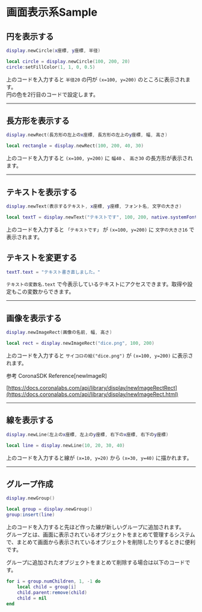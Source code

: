 # 画面表示系Sample

## 円を表示する

```lua
display.newCircle(x座標, y座標, 半径)
```

```lua
local circle = display.newCircle(100, 200, 20)
circle:setFillColor(1, 1, 0, 0.5)
```

上のコードを入力すると `半径20` の円が `(x=100, y=200)` のところに表示されます。  
円の色を2行目のコードで設定します。

---

## 長方形を表示する

```lua
display.newRect(長方形の左上のx座標, 長方形の左上のy座標, 幅, 高さ)
```

```lua
local rectangle = display.newRect(100, 200, 40, 30)
```

上のコードを入力すると `(x=100, y=200)` に `幅40` 、 `高さ30` の長方形が表示されます。

---

## テキストを表示する

```lua
display.newText(表示するテキスト, x座標, y座標, フォント名, 文字の大きさ)
```

```lua
local textT = display.newText("テキストです", 100, 200, native.systemFont, 16)
```

上のコードを入力すると `「テキストです」` が `(x=100, y=200)` に `文字の大きさ16` で表示されます。

## テキストを変更する

```lua
textT.text = "テキスト書き直しました。"
```

`テキストの変数名.text` で今表示しているテキストにアクセスできます。取得や設定もこの変数からできます。

---

## 画像を表示する

```lua
display.newImageRect(画像の名前, 幅, 高さ)
```

```lua
local rect = display.newImageRect("dice.png", 100, 200)
```

上のコードを入力すると `サイコロの絵("dice.png")` が `(x=100, y=200)` に表示されます。

参考
CoronaSDK Reference[newImageR]

[https://docs.coronalabs.com/api/library/display/newImageRectRect](https://docs.coronalabs.com/api/library/display/newImageRect.html)

---

## 線を表示する

```lua
display.newLine(左上のx座標, 左上のy座標, 右下のx座標, 右下のy座標)
```

```lua
local line = display.newLine(10, 20, 30, 40)
```

上のコードを入力すると線が `(x=10, y=20)` から `(x=30, y=40)` に描かれます。

---

## グループ作成

```lua
display.newGroup()
```

```lua
local group = display.newGroup()
group:insert(line)
```

上のコードを入力すると先ほど作った線が新しいグループに追加されます。  
グループとは、画面に表示されているオブジェクトをまとめて管理するシステムで、まとめて画面から表示されているオブジェクトを削除したりするときに便利です。

グループに追加されたオブジェクトをまとめて削除する場合は以下のコードです。

```lua
for i = group.numChildren, 1, -1 do
    local child = group[i]
    child.parent:remove(child)
    child = nil
end
```
